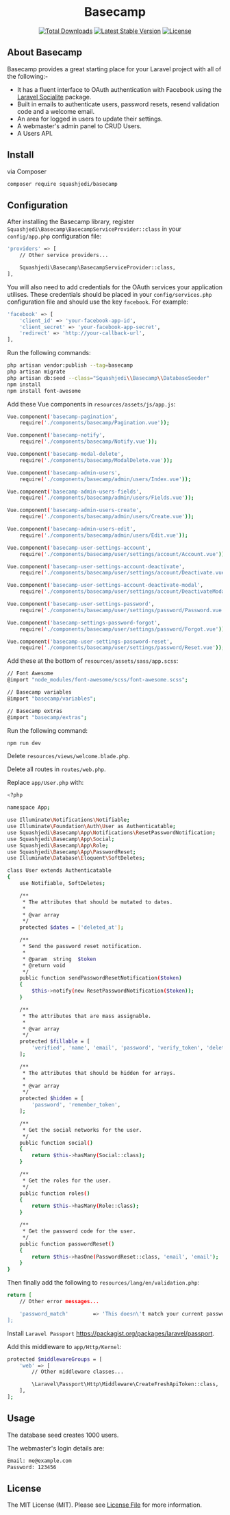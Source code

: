<h1 align="center">Basecamp</h1>

<p align="center">
<a href="https://packagist.org/packages/squashjedi/basecamp"><img src="https://poser.pugx.org/squashjedi/basecamp/d/total.svg" alt="Total Downloads"></a>
<a href="https://packagist.org/packages/squashjedi/basecamp"><img src="https://poser.pugx.org/squashjedi/basecamp/v/stable.svg" alt="Latest Stable Version"></a>
<a href="https://packagist.org/packages/squashjedi/basecamp"><img src="https://poser.pugx.org/squashjedi/basecamp/license.svg" alt="License"></a>
</p>

## About Basecamp

Basecamp provides a great starting place for your Laravel project with all of the following:-
* It has a fluent interface to OAuth authentication with Facebook using the [Laravel Socialite](https://github.com/laravel/socialite) package.
* Built in emails to authenticate users, password resets, resend validation code and a welcome email.
* An area for logged in users to update their settings.
* A webmaster's admin panel to CRUD Users.
* A Users API.

## Install

via Composer

``` bash
composer require squashjedi/basecamp
```

## Configuration

After installing the Basecamp library, register `Squashjedi\Basecamp\BasecampServiceProvider::class` in your `config/app.php` configuration file:

``` bash
'providers' => [
    // Other service providers...

    Squashjedi\Basecamp\BasecampServiceProvider::class,
],
```

You will also need to add credentials for the OAuth services your application utilises. These credentials should be placed in your `config/services.php` configuration file and should use the key `facebook`. For example:

``` bash
'facebook' => [
    'client_id' => 'your-facebook-app-id',
    'client_secret' => 'your-facebook-app-secret',
    'redirect' => 'http://your-callback-url',
],
```

Run the following commands:
``` bash
php artisan vendor:publish --tag=basecamp
php artisan migrate
php artisan db:seed --class="Squashjedi\\Basecamp\\DatabaseSeeder"
npm install
npm install font-awesome
```

Add these Vue components in `resources/assets/js/app.js`:
``` bash
Vue.component('basecamp-pagination',
    require('./components/basecamp/Pagination.vue'));

Vue.component('basecamp-notify',
    require('./components/basecamp/Notify.vue'));

Vue.component('basecamp-modal-delete',
    require('./components/basecamp/ModalDelete.vue'));

Vue.component('basecamp-admin-users',
    require('./components/basecamp/admin/users/Index.vue'));

Vue.component('basecamp-admin-users-fields',
    require('./components/basecamp/admin/users/Fields.vue'));

Vue.component('basecamp-admin-users-create',
    require('./components/basecamp/admin/users/Create.vue'));

Vue.component('basecamp-admin-users-edit',
    require('./components/basecamp/admin/users/Edit.vue'));

Vue.component('basecamp-user-settings-account',
    require('./components/basecamp/user/settings/account/Account.vue'));

Vue.component('basecamp-user-settings-account-deactivate',
    require('./components/basecamp/user/settings/account/Deactivate.vue'));

Vue.component('basecamp-user-settings-account-deactivate-modal',
    require('./components/basecamp/user/settings/account/DeactivateModal.vue'));

Vue.component('basecamp-user-settings-password',
    require('./components/basecamp/user/settings/password/Password.vue'));

Vue.component('basecamp-settings-password-forgot',
    require('./components/basecamp/user/settings/password/Forgot.vue'));

Vue.component('basecamp-user-settings-password-reset',
    require('./components/basecamp/user/settings/password/Reset.vue'));
```

Add these at the bottom of `resources/assets/sass/app.scss`:
``` bash
// Font Awesome
@import "node_modules/font-awesome/scss/font-awesome.scss";

// Basecamp variables
@import "basecamp/variables";

// Basecamp extras
@import "basecamp/extras";
```

Run the following command:
``` bash
npm run dev
```

Delete `resources/views/welcome.blade.php`.

Delete all routes in `routes/web.php`.

Replace `app/User.php` with:
``` bash
<?php

namespace App;

use Illuminate\Notifications\Notifiable;
use Illuminate\Foundation\Auth\User as Authenticatable;
use Squashjedi\Basecamp\App\Notifications\ResetPasswordNotification;
use Squashjedi\Basecamp\App\Social;
use Squashjedi\Basecamp\App\Role;
use Squashjedi\Basecamp\App\PasswordReset;
use Illuminate\Database\Eloquent\SoftDeletes;

class User extends Authenticatable
{
    use Notifiable, SoftDeletes;

    /**
     * The attributes that should be mutated to dates.
     *
     * @var array
     */
    protected $dates = ['deleted_at'];

    /**
     * Send the password reset notification.
     *
     * @param  string  $token
     * @return void
     */
    public function sendPasswordResetNotification($token)
    {
        $this->notify(new ResetPasswordNotification($token));
    }

    /**
     * The attributes that are mass assignable.
     *
     * @var array
     */
    protected $fillable = [
        'verified', 'name', 'email', 'password', 'verify_token', 'deleted_at'
    ];

    /**
     * The attributes that should be hidden for arrays.
     *
     * @var array
     */
    protected $hidden = [
        'password', 'remember_token',
    ];

    /**
     * Get the social networks for the user.
     */
    public function social()
    {
        return $this->hasMany(Social::class);
    }

    /**
     * Get the roles for the user.
     */
    public function roles()
    {
        return $this->hasMany(Role::class);
    }

    /**
     * Get the password code for the user.
     */
    public function passwordReset()
    {
        return $this->hasOne(PasswordReset::class, 'email', 'email');
    }
}
```

Then finally add the following to `resources/lang/en/validation.php`:
``` bash
return [
    // Other error messages...

    'password_match'        => 'This doesn\'t match your current password',
];
```

Install `Laravel Passport` https://packagist.org/packages/laravel/passport.

Add this middleware to `app/Http/Kernel`:
``` bash
protected $middlewareGroups = [
    'web' => [
        // Other middleware classes...

        \Laravel\Passport\Http\Middleware\CreateFreshApiToken::class,
    ],
];
```

## Usage

The database seed creates 1000 users.

The webmaster's login details are:
``` bash
Email: me@example.com
Password: 123456
```

## License

The MIT License (MIT). Please see [License File](LICENSE.md) for more information.